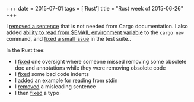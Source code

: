 +++
date = 2015-07-01
tags = ['Rust']
title = "Rust week of 2015-06-26"
+++

I [removed a sentence] that is not needed from Cargo documentation. I
also added [ability to read from \$EMAIL environment variable] to the
`cargo new` command, and [fixed a small issue] in the test suite..

In the Rust tree:

-   I [fixed] one oversight where someone missed removing some obsolete
    doc and annotations while they were removing obsolete code
-   I [fixed][1] some bad code indents
-   I [added] an example for reading from stdin
-   I [removed] a misleading sentence
-   I then [fixed][2] a typo

  [removed a sentence]: https://github.com/rust-lang/cargo/pull/1754
  [ability to read from \$EMAIL environment variable]: https://github.com/rust-lang/cargo/pull/1755
  [fixed a small issue]: https://github.com/rust-lang/cargo/pull/1756
  [fixed]: https://github.com/rust-lang/rust/pull/26621
  [1]: https://github.com/rust-lang/rust/pull/26622
  [added]: https://github.com/rust-lang/rust/pull/26627
  [removed]: https://github.com/rust-lang/rust/pull/26724
  [2]: https://github.com/rust-lang/rust/pull/26725

